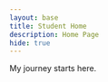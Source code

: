 ```yaml
---
layout: base
title: Student Home
description: Home Page
hide: true
---
```


My journey starts here.

